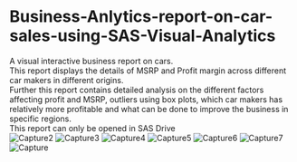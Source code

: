 # Business-Anlytics-report-on-car-sales-using-SAS-Visual-Analytics
A visual interactive business report on cars.</br >
This report displays the details of MSRP and Profit margin across different car makers in different origins.</br >
Further this report contains detailed analysis on the different factors affecting profit and MSRP, outliers using box plots, which car makers has relatively more profitable and what can be done to improve the business in specific regions.</br >
This report can only be opened in SAS Drive</br >
![Capture2](https://user-images.githubusercontent.com/67821036/125465169-9a584184-0b0a-4cc1-ae4a-845c56653274.PNG)
![Capture3](https://user-images.githubusercontent.com/67821036/125465358-d0bcb1b1-a252-4193-b210-e87d32c0d98b.PNG)
![Capture4](https://user-images.githubusercontent.com/67821036/125465407-9231b9bc-a810-4c55-9843-1b0c390de41b.PNG)
![Capture5](https://user-images.githubusercontent.com/67821036/125465426-e6127839-7020-4e1e-9792-6f91e0286a87.PNG)
![Capture6](https://user-images.githubusercontent.com/67821036/125465442-fbd6d231-4ae1-43fa-abb3-502ab41b2917.PNG)
![Capture7](https://user-images.githubusercontent.com/67821036/125465455-60f60c56-aa1c-4292-b936-6cd8e90d98e2.PNG)
![Capture](https://user-images.githubusercontent.com/67821036/125465464-100eca89-3dce-4d4d-bc7a-32754b461706.PNG)

